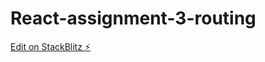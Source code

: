 # React-assignment-3-routing

[Edit on StackBlitz ⚡️](https://stackblitz.com/edit/stackblitz-starters-ickzen)